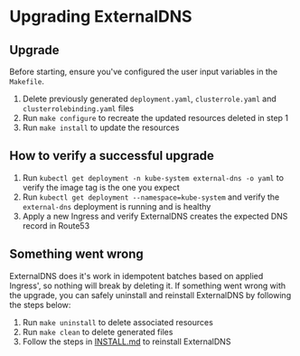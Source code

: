 # Upgrading ExternalDNS

## Upgrade

Before starting, ensure you've configured the user input variables in the `Makefile`.

1. Delete previously generated `deployment.yaml`, `clusterrole.yaml` and `clusterrolebinding.yaml` files
2. Run `make configure` to recreate the updated resources deleted in step 1
3. Run `make install` to update the resources

## How to verify a successful upgrade

1. Run `kubectl get deployment -n kube-system external-dns -o yaml` to verify the image tag is the one you expect
2. Run `kubectl get deployment --namespace=kube-system` and verify the `external-dns` deployment is running and is 
    healthy
3. Apply a new Ingress and verify ExternalDNS creates the expected DNS record in Route53

## Something went wrong

ExternalDNS does it's work in idempotent batches based on applied Ingress', so nothing will break by deleting it. If
something went wrong with the upgrade, you can safely uninstall and reinstall ExternalDNS by following the steps below:

1. Run `make uninstall` to delete associated resources
2. Run `make clean` to delete generated files
3. Follow the steps in [INSTALL.md](INSTALL.md) to reinstall ExternalDNS

